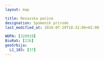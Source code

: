 ```yaml
---
layout: map

title: Resavska pećina
designation: Spomenik prirode
last_modified_at: 2018-07-29T18:32:06+02:00

WDPA: [328919]
BioRaS: [226]
geoSrbija:
  L1_183: [37]
---
```

